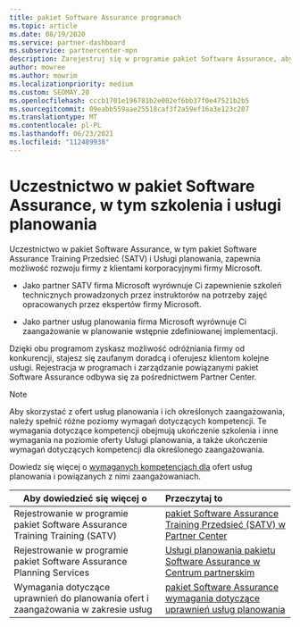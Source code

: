 ```yaml
---
title: pakiet Software Assurance programach
ms.topic: article
ms.date: 08/19/2020
ms.service: partner-dashboard
ms.subservice: partnercenter-mpn
description: Zarejestruj się w programie pakiet Software Assurance, aby tworzyć firmy i uzyskać kompensatę dostarczania szkoleń i planowania klientom korporacyjnym.
author: mowree
ms.author: mowrim
ms.localizationpriority: medium
ms.custom: SEOMAY.20
ms.openlocfilehash: cccb1701e196781b2e002ef6bb37f0e47521b2b5
ms.sourcegitcommit: 09eabb559aae25518caf3f2a59ef16a3e123c207
ms.translationtype: MT
ms.contentlocale: pl-PL
ms.lasthandoff: 06/23/2021
ms.locfileid: "112489938"
---
```

# <a name="participate-in-software-assurance-programs-including-training-vouchers-and-planning-services"></a>Uczestnictwo w pakiet Software Assurance, w tym szkolenia i usługi planowania

Uczestnictwo w pakiet Software Assurance, w tym pakiet Software Assurance Training Przedsieć (SATV) i Usługi planowania, zapewnia możliwość rozwoju firmy z klientami korporacyjnymi firmy Microsoft. 

- Jako partner SATV firma Microsoft wyrównuje Ci zapewnienie szkoleń technicznych prowadzonych przez instruktorów na potrzeby zajęć opracowanych przez ekspertów firmy Microsoft. 

- Jako partner usług planowania firma Microsoft wyrównuje Ci zaangażowanie w planowanie wstępnie zdefiniowanej implementacji. 

Dzięki obu programom zyskasz możliwość odróżniania firmy od konkurencji, stajesz się zaufanym doradcą i oferujesz klientom kolejne usługi. Rejestracja w programach i zarządzanie powiązanymi pakiet Software Assurance odbywa się za pośrednictwem Partner Center.

> [!NOTE]
> Aby skorzystać z ofert usług planowania i ich określonych zaangażowania, należy spełnić różne poziomy wymagań dotyczących kompetencji. Te wymagania dotyczące kompetencji obejmują ukończenie szkolenia i inne wymagania na poziomie oferty Usługi planowania, a także ukończenie wymagań dotyczących kompetencji dla określonego zaangażowania.  
>
> Dowiedz się więcej o [wymaganych kompetencjach dla](software-assurance-dps-requirements.md) ofert usług planowania i powiązanych z nimi zaangażowaniach.


|**Aby dowiedzieć się więcej o**   |**Przeczytaj to**   |
|--------------------------|:------------------|
|Rejestrowanie w programie pakiet Software Assurance Training Training (SATV)  | [pakiet Software Assurance Training Przedsieć (SATV) w Partner Center](software-assurance-satv.md)|
|Rejestrowanie w programie pakiet Software Assurance Planning Services | [Usługi planowania pakietu Software Assurance w Centrum partnerskim](software-assurance-dps.md) |
|Wymagania dotyczące uprawnień do planowania ofert i zaangażowania w zakresie usług  | [pakiet Software Assurance wymagania dotyczące uprawnień usług planowania](software-assurance-dps-requirements.md)  |